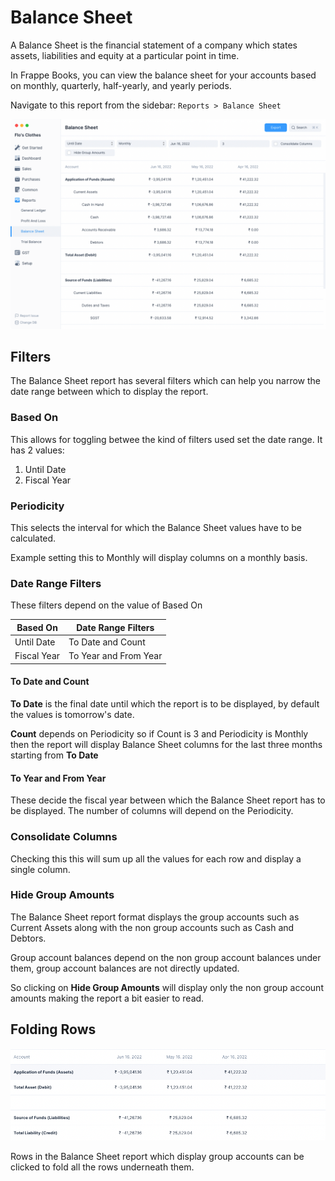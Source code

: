 # Balance Sheet

A Balance Sheet is the financial statement of a company which states assets,
liabilities and equity at a particular point in time.

In Frappe Books, you can view the balance sheet for your accounts based on
monthly, quarterly, half-yearly, and yearly periods.

Navigate to this report from the sidebar: `Reports > Balance Sheet`

![Balance Sheet](./images/balance-sheet.png)

## Filters

The Balance Sheet report has several filters which can help you narrow the date
range between which to display the report.

### Based On

This allows for toggling betwee the kind of filters used set the date range. It has 2 values:

1. Until Date
2. Fiscal Year

### Periodicity

This selects the interval for which the Balance Sheet values have to be
calculated.

Example setting this to Monthly will display columns on a monthly basis.

### Date Range Filters

These filters depend on the value of Based On

| Based On    | Date Range Filters    |
| ----------- | --------------------- |
| Until Date  | To Date and Count     |
| Fiscal Year | To Year and From Year |

#### To Date and Count

**To Date** is the final date until which the report is to be displayed, by default
the values is tomorrow's date.

**Count** depends on Periodicity so if Count is 3 and Periodicity is Monthly
then the report will display Balance Sheet columns for the last three months
starting from **To Date**

#### To Year and From Year

These decide the fiscal year between which the Balance Sheet report has to be
displayed. The number of columns will depend on the Periodicity.

### Consolidate Columns

Checking this this will sum up all the values for each row and display a single
column.

### Hide Group Amounts

The Balance Sheet report format displays the group accounts such as Current Assets
along with the non group accounts such as Cash and Debtors.

Group account balances depend on the non group account balances under them,
group account balances are not directly updated.

So clicking on **Hide Group Amounts** will display only the non group account
amounts making the report a bit easier to read.

## Folding Rows

![Balance Sheet Folded Rows](./images/balance-sheet-folded.png)

Rows in the Balance Sheet report which display group accounts can be clicked
to fold all the rows underneath them.
